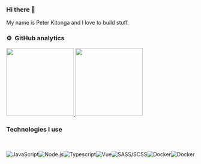 ### Hi there 👋

My name is Peter Kitonga and I love to build stuff.

### ⚙️ &nbsp;GitHub analytics

<p>
<a href="https://github.com/peterkitonga">
  <img height="180em" src="https://github-readme-stats-eight-theta.vercel.app/api?username=peterkitonga&show_icons=true&theme=algolia&include_all_commits=true&count_private=true"/>
  <img height="180em" src="https://github-readme-stats-eight-theta.vercel.app/api/top-langs/?username=peterkitonga&layout=compact&langs_count=8&theme=algolia"/>
</a>
</p>

### Technologies I use
<img align="left" alt="JavaScript" style="margin: 2rem 0" src="https://img.shields.io/badge/Javascript-F7DF1E?logo=javascript&style=for-the-badge&logoColor=white" />
<img align="left" alt="Node.js" style="margin: 2rem 0" src="https://img.shields.io/badge/Node.js-339933?logo=node-dot-js&style=for-the-badge&logoColor=white" />
<img align="left" alt="Typescript" style="margin: 2rem 0" src="https://img.shields.io/badge/Typescript-3178C6?logo=typescript&style=for-the-badge&logoColor=white" />
<img align="left" alt="Vue" style="margin: 2rem 0" src="https://img.shields.io/badge/Vue.JS-4FC08D?logo=vue-dot-js&style=for-the-badge&logoColor=white" />
<img align="left" alt="SASS/SCSS" style="margin: 2rem 0" src="https://img.shields.io/badge/Sass-CC6699?logo=sass&style=for-the-badge&logoColor=white" />
<img align="left" alt="Docker" style="margin: 2rem 0" src="https://img.shields.io/badge/Docker-2496ED?logo=docker&style=for-the-badge&logoColor=white" />
<img align="left" alt="Docker" style="margin: 2rem 0" src="https://img.shields.io/badge/Photoshop-31A8FF?logo=adobe-photoshop&style=for-the-badge&logoColor=white" />
